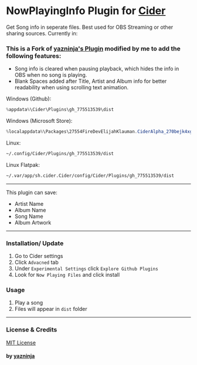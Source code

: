 # NowPlayingInfo Plugin for [Cider](https://cider.sh/)
Get Song info in seperate files. Best used for OBS Streaming or other sharing sources. Currently in:

### This is a Fork of [yazninja's Plugin](https://github.com/yazninja/nowplayinginfo) modified by me to add the following features:
+ Song info is cleared when pausing playback, which hides the info in OBS when no song is playing.
+ Blank Spaces added after Title, Artist and Album info for better readability when using scrolling text animation.


Windows (Github): 
```powershell
%appdata%\Cider\Plugins\gh_775513539\dist
```
Windows (Microsoft Store):
```powershell
%localappdata%\Packages\27554FireDevElijahKlauman.CiderAlpha_270bejk4xgzqp\LocalCache\Roaming\Cider\Plugins\gh_775513539\dist
```
Linux:
```sh
~/.config/Cider/Plugins/gh_775513539/dist
```

Linux Flatpak:
```sh
~/.var/app/sh.cider.Cider/config/Cider/Plugins/gh_775513539/dist
```
---
This plugin can save:
+ Artist Name
+ Album Name
+ Song Name
+ Album Artwork
---
### Installation/ Update
1. Go to Cider settings
2. Click `Advacned` tab
3. Under `Experimental Settings` click `Explore Github Plugins`
4. Look for `Now Playing Files` and click install

### Usage
1. Play a song
2. Files will appear in `dist` folder

---

### License & Credits
[MIT License](https://github.com/yazninja/nowplayinginfo/blob/main/LICENSE)
#### by [yazninja](https://github.com/yazninja)

